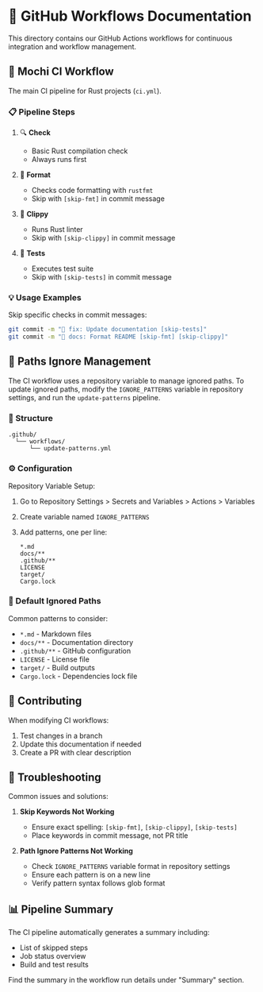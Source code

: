 # 🔄 GitHub Workflows Documentation

This directory contains our GitHub Actions workflows for continuous integration and workflow management.

## 🍡 Mochi CI Workflow

The main CI pipeline for Rust projects (`ci.yml`).

### 📋 Pipeline Steps

1. 🔍 **Check**
   - Basic Rust compilation check
   - Always runs first

2. 📝 **Format**
   - Checks code formatting with `rustfmt`
   - Skip with `[skip-fmt]` in commit message

3. 🔬 **Clippy**
   - Runs Rust linter
   - Skip with `[skip-clippy]` in commit message

4. 🧪 **Tests**
   - Executes test suite
   - Skip with `[skip-tests]` in commit message

### 💡 Usage Examples

Skip specific checks in commit messages:

```bash
git commit -m "🐛 fix: Update documentation [skip-tests]"
git commit -m "📝 docs: Format README [skip-fmt] [skip-clippy]"
```

## 🎯 Paths Ignore Management

The CI workflow uses a repository variable to manage ignored paths.
To update ignored paths, modify the `IGNORE_PATTERNS` variable in repository settings, and run
the ``update-patterns`` pipeline.

### 📁 Structure

```plaintext
.github/
  └── workflows/
      └── update-patterns.yml
```

### ⚙️ Configuration

Repository Variable Setup:

1. Go to Repository Settings > Secrets and Variables > Actions > Variables
2. Create variable named `IGNORE_PATTERNS`
3. Add patterns, one per line:

   ```plaintext
   *.md
   docs/**
   .github/**
   LICENSE
   target/
   Cargo.lock
   ```

### 📝 Default Ignored Paths

Common patterns to consider:

- `*.md` - Markdown files
- `docs/**` - Documentation directory
- `.github/**` - GitHub configuration
- `LICENSE` - License file
- `target/` - Build outputs
- `Cargo.lock` - Dependencies lock file

## 🤝 Contributing

When modifying CI workflows:

1. Test changes in a branch
2. Update this documentation if needed
3. Create a PR with clear description

## 🚨 Troubleshooting

Common issues and solutions:

1. **Skip Keywords Not Working**
   - Ensure exact spelling: `[skip-fmt]`, `[skip-clippy]`, `[skip-tests]`
   - Place keywords in commit message, not PR title

2. **Path Ignore Patterns Not Working**
   - Check `IGNORE_PATTERNS` variable format in repository settings
   - Ensure each pattern is on a new line
   - Verify pattern syntax follows glob format

## 📊 Pipeline Summary

The CI pipeline automatically generates a summary including:

- List of skipped steps
- Job status overview
- Build and test results

Find the summary in the workflow run details under "Summary" section.
